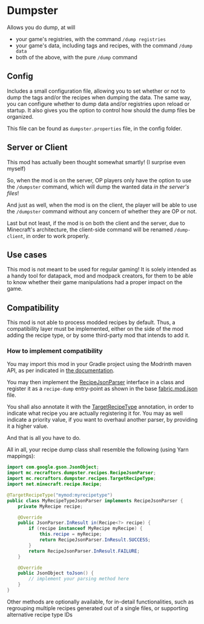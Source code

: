 # Dumpster

Allows you do dump, at will
* your game's registries, with the command `/dump registries`
* your game's data, including tags and recipes, with the command `/dump data`
* both of the above, with the pure `/dump` command

## Config

Includes a small configuration file, allowing you to set whether or not to dump the tags and/or the recipes when dumping the data. The same way, you can configure whether to dump data and/or registries upon reload or startup.
It also gives you the option to control how should the dump files be organized.

This file can be found as `dumpster.properties` file, in the config folder.

## Server or Client

This mod has actually been thought somewhat smartly! (I surprise even myself)

So, when the mod is on the server, OP players only have the option to use the `/dumpster` command, which will dump the wanted data *in the server's files*!

And just as well, when the mod is on the client, the player will be able to use the `/dumpster` command without any concern of whether they are OP or not.

Last but not least, if the mod is on both the client and the server, due to Minecraft's architecture, the client-side command will be renamed `/dump-client`, in order to work properly.

## Use cases

This mod is not meant to be used for regular gaming! It is solely intended as a handy tool for datapack, mod and modpack creators, for them to be able to know whether their game manipulations had a proper impact on the game.

## Compatibility

This mod is not able to process modded  recipes by default. Thus, a compatibility layer must be implemented, either on the side of the mod adding the recipe type, or by some third-party mod that intends to add it.

### How to implement compatibility

You may import this mod in your Gradle project using the Modrinth maven API, as per indicated in [the documentation](https://docs.modrinth.com/maven).

You may then implement the [RecipeJsonParser](https://github.com/RecraftorsMC/Dumpster/blob/main/src/main/java/mc/recraftors/dumpster/recipes/RecipeJsonParser.java) interface in a class and register it as a `recipe-dump` entry-point as shown in the base [fabric.mod.json](https://github.com/RecraftorsMC/Dumpster/blob/dbb8bbc4d9bc2516854b2e88fca182c137aad875/src/main/resources/fabric.mod.json#L24) file.

You shall also annotate it with the [TargetRecipeType](https://github.com/RecraftorsMC/Dumpster/blob/main/src/main/java/mc/recraftors/dumpster/recipes/TargetRecipeType.java) annotation, in order to indicate what recipe you are actually registering it for. You may as well indicate a priority value, if you want to overhaul another parser, by providing it a higher value.

And that is all you have to do.

All in all, your recipe dump class shall resemble the following (using Yarn mappings):
```java
import com.google.gson.JsonObject;
import mc.recraftors.dumpster.recipes.RecipeJsonParser;
import mc.recraftors.dumpster.recipes.TargetRecipeType;
import net.minecraft.recipe.Recipe;

@TargetRecipeType("mymod:myrecipetype")
public class MyRecipeTypeJsonParser implements RecipeJsonParser {
    private MyRecipe recipe;

    @Override
    public JsonParser.InResult in(Recipe<?> recipe) {
        if (recipe instanceof MyRecipe myRecipe) {
            this.recipe = myRecipe;
            return RecipeJsonParser.InResult.SUCCESS;
        }
        return RecipeJsonParser.InResult.FAILURE;
    }

    @Override
    public JsonObject toJson() {
        // implement your parsing method here
    }
}
```

Other methods are optionally available, for in-detail functionalities, such as regrouping multiple recipes generated out of a single files, or supporting alternative recipe type IDs
